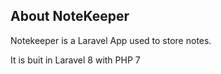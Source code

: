
## About NoteKeeper

Notekeeper is a Laravel App used to store notes.

It is buit in Laravel 8 with PHP 7
